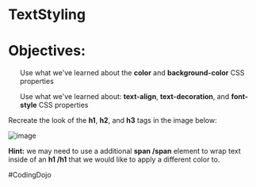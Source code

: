 # TextStyling

<h1>Objectives:</h1>

<ul>Use what we've learned about the <b>color</b> and <b>background-color</b> CSS properties</ul>
<ul>Use what we've learned about: <b>text-align</b>, <b>text-decoration</b>, and <b>font-style</b> CSS properties</ul>

Recreate the look of the <b>h1</b>, <b>h2</b>, and <b>h3</b> tags in the image below:

![image](https://user-images.githubusercontent.com/124546382/227811498-eaf41f1d-70fc-412b-951e-fdfcba4dc5a9.png)

<b>Hint:</b> we may need to use a additional <b>span /span</b> element to wrap text inside of an <b>h1 /h1</b> that we would like to apply a different color to.

#CodingDojo
